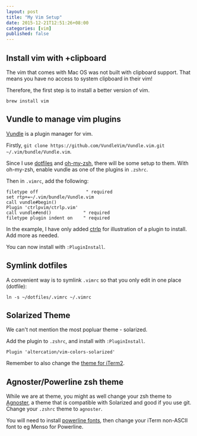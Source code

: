 ```yaml
---
layout: post
title: "My Vim Setup"
date: 2015-12-21T12:51:26+08:00
categories: [vim]
published: false 
---
```


## Install vim with +clipboard

The vim that comes with Mac OS was not built with clipboard support. That means you have no access to system clipboard in their vim!

Therefore, the first step is to install a better version of vim.

	brew install vim


## Vundle to manage vim plugins

[Vundle](https://github.com/VundleVim/Vundle.vim) is a plugin manager for vim.

Firstly, `git clone https://github.com/VundleVim/Vundle.vim.git ~/.vim/bundle/Vundle.vim`.

Since I use [dotfiles](http://samwize.com/2014/01/12/getting-started-with-dotfiles/) and [oh-my-zsh](http://samwize.com/2014/01/15/getting-started-with-zsh/), there will be some setup to them. With oh-my-zsh, enable vundle as one of the plugins in `.zshrc`.

Then in `.vimrc`, add the following: 

```
filetype off                  " required
set rtp+=~/.vim/bundle/Vundle.vim
call vundle#begin()
Plugin 'ctrlpvim/ctrlp.vim'
call vundle#end()            " required
filetype plugin indent on    " required
```

In the example, I have only added [ctrlp](https://github.com/ctrlpvim/ctrlp.vim) for illustration of a plugin to install. Add more as needed.


You can now install with `:PluginInstall`.


## Symlink dotfiles

A convenient way is to symlink `.vimrc` so that you only edit in one place (dotfile):

```
ln -s ~/dotfiles/.vimrc ~/.vimrc
```


## Solarized Theme

We can't not mention the most popluar theme - solarized.

Add the plugin to `.zshrc`, and install with `:PluginInstall`.

    Plugin 'altercation/vim-colors-solarized'

Remember to also change the [theme for iTerm2](https://github.com/altercation/solarized/tree/master/iterm2-colors-solarized).


## Agnoster/Powerline zsh theme

While we are at theme, you might as well change your zsh theme to [Agnoster](https://gist.github.com/agnoster/3712874), a theme that is compatible with Solarized and good if you use git. Change your `.zshrc` theme to `agnoster`.

You will need to install [powerline fonts](https://github.com/powerline/fonts), then change your iTerm non-ASCII font to eg Menso for Powerline.

